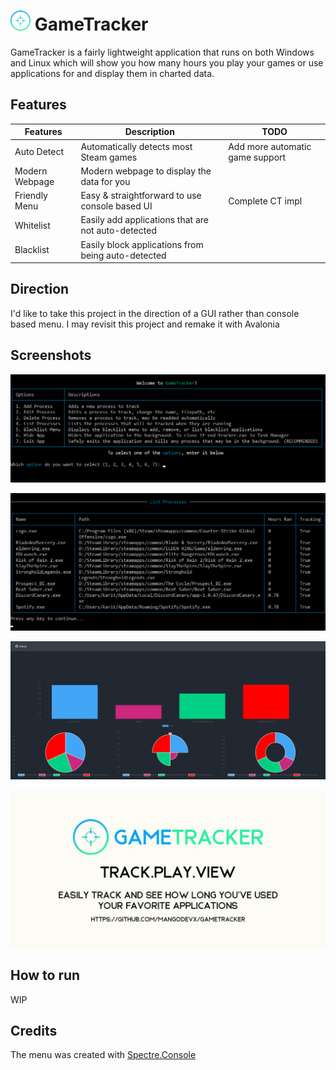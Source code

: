 # ![](https://github.com/MangoDevx/GameTracker/blob/master/Images/GTLogo.png?raw=true) GameTracker
GameTracker is a fairly lightweight application that runs on both Windows and Linux which will show you how many hours you play your games or use applications for and display them in charted data.

## Features 
|Features           | Description                                      |TODO                           |
|-------------------|--------------------------------------------------|-------------------------------|
|Auto Detect        |Automatically detects most Steam games            |Add more automatic game support|
|Modern Webpage     |Modern webpage to display the data for you        |                               |
|Friendly Menu      |Easy & straightforward to use console based UI    |Complete CT impl               |
|Whitelist          |Easily add applications that are not auto-detected|                               |
|Blacklist          |Easily block applications from being auto-detected|                               |

## Direction
I'd like to take this project in the direction of a GUI rather than console based menu. I may revisit this project and remake it with Avalonia

## Screenshots
![main-menu](https://github.com/MangoDevx/GameTracker/blob/master/Images/MainMenu.png?raw=true, "Main Menu")

![list-menu](https://github.com/MangoDevx/GameTracker/blob/master/Images/ProcessMenu.png?raw=true, "List Menu")

![web-view](https://github.com/MangoDevx/GameTracker/blob/master/Images/WebView.png?raw=true, "Web View")

![social-card](https://github.com/MangoDevx/GameTracker/blob/master/Images/GameTrackerSocialCard.png?raw=true, "Social Card")

## How to run
WIP

## Credits
The menu was created with [Spectre.Console](https://github.com/spectreconsole/spectre.console)